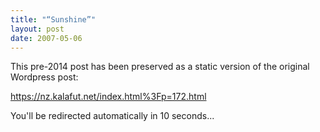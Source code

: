 ```yaml
---
title: "“Sunshine”"
layout: post
date: 2007-05-06
---
```


This pre-2014 post has been preserved as a static version of the original Wordpress post:

https://nz.kalafut.net/index.html%3Fp=172.html

You'll be redirected automatically in 10 seconds...

<head>
  <meta http-equiv="refresh" content="10;url=https://nz.kalafut.net/index.html%3Fp=172.html">
</head>

